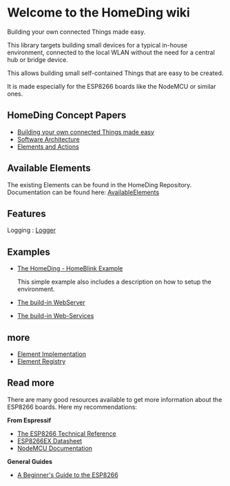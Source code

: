 # Welcome to the HomeDing wiki

Building your own connected Things made easy.

This library targets building small devices for a typical in-house environment, connected to the local WLAN without the need for a central hub or bridge device.

This allows building small self-contained Things that are easy to be created.

It is made especially for the ESP8266 boards like the NodeMCU or similar ones.

## HomeDing Concept Papers

- [Building your own connected Things made easy](HomeDingConceptPaper01)
- [Software Architecture](HomeDingConceptPaper02)
- [Elements and Actions](HomeDingConceptPaper03)

## Available Elements

The existing Elements can be found in the HomeDing Repository.
Documentation can be found here: [AvailableElements](availableelements)

## Features

Logging : [Logger](logger)

## Examples

- [The HomeDing - HomeBlink Example](Example-HomeBlink)

  This simple example also includes a description on how to setup the environment.

- [The build-in WebServer](WebServer)
- [The build-in Web-Services](webservices)

## more

- [Element Implementation](ElementClass)
- [Element Registry](ElementRegistry)


## Read more

There are many good resources available to get more information about the ESP8266 boards. Here my recommendations:

**From Espressif**
* [The ESP8266 Technical Reference](https://www.espressif.com/sites/default/files/documentation/esp8266-technical_reference_en.pdf)
* [ESP8266EX Datasheet](https://www.espressif.com/sites/default/files/documentation/0a-esp8266ex_datasheet_en.pdf)
* [NodeMCU Documentation](https://nodemcu.readthedocs.io/en/master/)

**General Guides**
* [A Beginner's Guide to the ESP8266](https://tttapa.github.io/ESP8266/Chap01%20-%20ESP8266.html)
  


